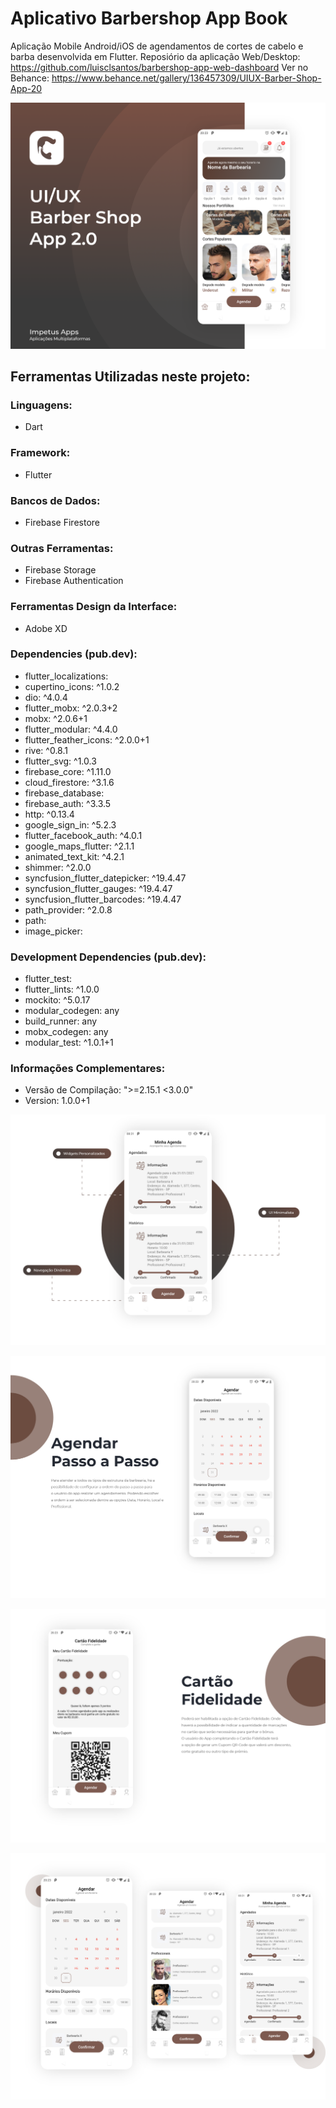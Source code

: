 # Aplicativo Barbershop App Book

Aplicação Mobile Android/iOS de agendamentos de cortes de cabelo e barba desenvolvida em Flutter.
Reposiório da aplicação Web/Desktop: https://github.com/luisclsantos/barbershop-app-web-dashboard
Ver no Behance: https://www.behance.net/gallery/136457309/UIUX-Barber-Shop-App-20

![](1.png)


## Ferramentas Utilizadas neste projeto:

### Linguagens:
- Dart

### Framework:
- Flutter

### Bancos de Dados:
- Firebase Firestore

### Outras Ferramentas:
- Firebase Storage
- Firebase Authentication

### Ferramentas Design da Interface:
- Adobe XD

### Dependencies (pub.dev):

- flutter_localizations:
- cupertino_icons: ^1.0.2
- dio: ^4.0.4
- flutter_mobx: ^2.0.3+2
- mobx: ^2.0.6+1
- flutter_modular: ^4.4.0
- flutter_feather_icons: ^2.0.0+1
- rive: ^0.8.1
- flutter_svg: ^1.0.3
- firebase_core: ^1.11.0
- cloud_firestore: ^3.1.6
- firebase_database:
- firebase_auth: ^3.3.5
- http: ^0.13.4
- google_sign_in: ^5.2.3
- flutter_facebook_auth: ^4.0.1
- google_maps_flutter: ^2.1.1
- animated_text_kit: ^4.2.1
- shimmer: ^2.0.0
- syncfusion_flutter_datepicker: ^19.4.47
- syncfusion_flutter_gauges: ^19.4.47
- syncfusion_flutter_barcodes: ^19.4.47
- path_provider: ^2.0.8
- path:
- image_picker:
  
### Development Dependencies (pub.dev):
- flutter_test:
- flutter_lints: ^1.0.0
- mockito: ^5.0.17
- modular_codegen: any
- build_runner: any
- mobx_codegen: any
- modular_test: ^1.0.1+1

### Informações Complementares:
- Versão de Compilação: ">=2.15.1 <3.0.0"
- Version: 1.0.0+1

![](2.png)

![](3.png)

![](4.png)

![](5.png)
 
